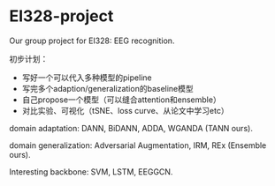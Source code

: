 # EI328-project
Our group project for EI328: EEG recognition.

初步计划：

- 写好一个可以代入多种模型的pipeline
- 写完多个adaption/generalization的baseline模型
- 自己propose一个模型（可以缝合attention和ensemble）
- 对比实验、可视化（tSNE、loss curve、从论文中学习etc）

domain adaptation: DANN, BiDANN, ADDA, WGANDA (TANN ours).

domain generalization: Adversarial Augmentation, IRM, REx (Ensemble ours).

Interesting backbone: SVM, LSTM, EEGGCN.

